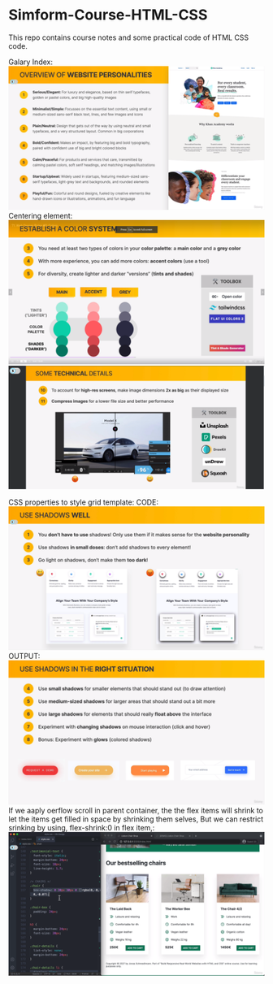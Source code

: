 # Simform-Course-HTML-CSS

This repo contains course notes and some practical code of HTML CSS code.

Galary Index: ![ELEMENTS, SECTIONS, PATTERNS](image.png)
Centering element: ![Vertical centering](image-1.png) ![Alt text](image-2.png)

CSS properties to style grid template:
CODE: ![Alt text](image-3.png)
OUTPUT: ![Alt text](image-4.png)
If we aaply oerflow scroll in parent container, the the flex items will shrink to let the items get filled in space by shrinking them selves, But we can restrict srinking by using, flex-shrink:0 in flex item,: ![Alt text](image-5.png)
